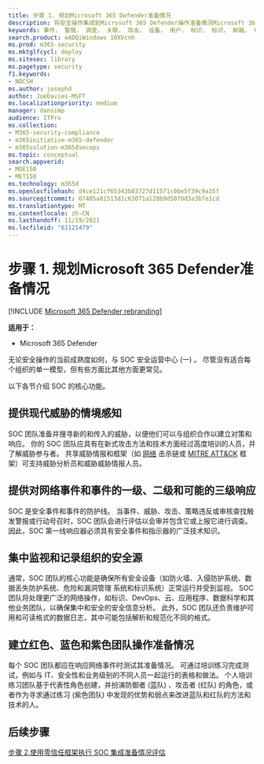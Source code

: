 ```yaml
---
title: 步骤 1. 规划Microsoft 365 Defender准备情况
description: 将安全操作集成到Microsoft 365 Defender操作准备情况Microsoft 365 Defender规划基础知识。
keywords: 事件， 警报， 调查， 关联， 攻击， 设备， 用户， 标识， 标识， 邮箱， 电子邮件， 365， microsoft， m365， 事件响应， 网络攻击， secops， 安全操作， soc
search.product: eADQiWindows 10XVcnh
ms.prod: m365-security
ms.mktglfcycl: deploy
ms.sitesec: library
ms.pagetype: security
f1.keywords:
- NOCSH
ms.author: josephd
author: JoeDavies-MSFT
ms.localizationpriority: medium
manager: dansimp
audience: ITPro
ms.collection:
- M365-security-compliance
- m365initiative-m365-defender
- m365solution-m365dsecops
ms.topic: conceptual
search.appverid:
- MOE150
- MET150
ms.technology: m365d
ms.openlocfilehash: d4ce121cf65343b83727d11571c0be5f39c9a35f
ms.sourcegitcommit: 07405a81513d1c63071a128b9d5070d3a3bfe1cd
ms.translationtype: MT
ms.contentlocale: zh-CN
ms.lasthandoff: 11/19/2021
ms.locfileid: "61121479"
---
```

# <a name="step-1-plan-for-microsoft-365-defender-operations-readiness"></a>步骤 1. 规划Microsoft 365 Defender准备情况

[!INCLUDE [Microsoft 365 Defender rebranding](../includes/microsoft-defender.md)]

**适用于：**
- Microsoft 365 Defender

无论安全操作的当前成熟度如何，与 SOC 安全运营中心 (一) 。 尽管没有适合每个组织的单一模型，但有些方面比其他方面更常见。 

以下各节介绍 SOC 的核心功能。

## <a name="provide-situational-awareness-of-modern-threats"></a>提供现代威胁的情境感知

SOC 团队准备并搜寻新的和传入的威胁，以便他们可以与组织合作以建立对策和响应。 你的 SOC 团队应具有在新式攻击方法和技术方面经过高度培训的人员，并了解威胁参与者。 共享威胁情报和框架（如 [网络](https://www.microsoft.com/security/blog/2016/11/28/disrupting-the-kill-chain/) 击杀链或 [MITRE ATT&CK](https://attack.mitre.org/) 框架）可支持威胁分析员和威胁威胁情报人员。

## <a name="provide-first-second-and-potentially-third-level-responses-to-cyber-incidents-and-events"></a>提供对网络事件和事件的一级、二级和可能的三级响应

SOC 是安全事件和事件的防护线。 当事件、威胁、攻击、策略违反或审核查找触发警报或行动号召时，SOC 团队会进行评估以会审并包含它或上报它进行调查。 因此，SOC 第一线响应器必须具有安全事件和指示器的广泛技术知识。

## <a name="centralize-monitoring-and-logging-of-your-organizations-security-sources"></a>集中监视和记录组织的安全源 

通常，SOC 团队的核心功能是确保所有安全设备（如防火墙、入侵防护系统、数据丢失防护系统、危险和漏洞管理 系统和标识系统）正常运行并受到监视。 SOC 团队将处理更广泛的网络操作，如标识、DevOps、云、应用程序、数据科学和其他业务团队，以确保集中和安全的安全信息分析。 此外，SOC 团队还负责维护可用和可读格式的数据日志，其中可能包括解析和规范化不同的格式。

## <a name="establish-red-blue-and-purple-team-operational-readiness"></a>建立红色、蓝色和紫色团队操作准备情况

每个 SOC 团队都应在响应网络事件时测试其准备情况。 可通过培训练习完成测试，例如与 IT、安全性和业务级别的不同人员一起运行的表格和做法。 个人培训练习团队基于代表性角色创建，并扮演防御者 (蓝队) 、攻击者 (红队) 的角色，或者作为寻求通过练习 (紫色团队) 中发现的优势和弱点来改进蓝队和红队的方法和技术的人。

## <a name="next-step"></a>后续步骤

[步骤 2.使用零信任框架执行 SOC 集成准备情况评估](integrate-microsoft-365-defender-secops-readiness.md)

